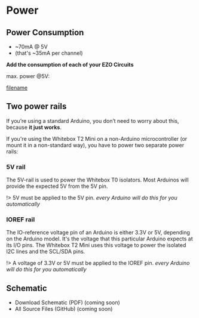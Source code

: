 # Power



## Power Consumption
* ~70mA @ 5V
 * (that's ~35mA per channel)

**Add the consumption of each of your EZO Circuits**

max. power @5V:

[filename](../common/ezo-power-consumption.md ':include')

## Two power rails
If you’re using a standard Arduino, you don’t need to worry about this, because **it just works**.

If you're using the Whitebox T2 Mini on a non-Arduino microcontroller (or mount it in a non-standard way), you have to power two separate power rails:

### 5V rail
The 5V-rail is used to power the Whitebox T0 isolators. Most Arduinos will provide the expected 5V from the 5V pin.

!> 5V must be applied to the 5V pin. _every Arduino will do this for you automatically_

### IOREF rail
The IO-reference voltage pin of an Arduino is either 3.3V or 5V, depending on the Arduino model. It's the voltage that this particular Arduino expects at its I/O pins. The Whitebox T2 Mini uses this voltage to power the isolated I2C lines and the SCL/SDA pins.

!> A voltage of 3.3V or 5V must be applied to the IOREF pin. _every Arduino will do this for you automatically_

## Schematic
* Download Schematic (PDF) (coming soon)
* All Source Files (GitHub) (coming soon)
